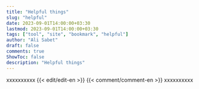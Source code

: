 ```yaml
---
title: "Helpful things"
slug: "helpful"
date: 2023-09-01T14:00:00+03:30
lastmod: 2023-09-01T14:00:00+03:30
tags: ["tool", "site", "bookmark", "helpful"]
author: "Ali Sabet"
draft: false
comments: true
ShowToc: false
description: "Helpful things"
---
```

xxxxxxxxxx
{{< edit/edit-en >}}
{{< comment/comment-en >}}
xxxxxxxxxx